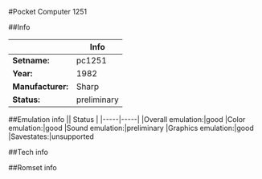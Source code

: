 #Pocket Computer 1251

##Info

||Info|
|-----|-----|
|**Setname:**|pc1251
|**Year:**|1982
|**Manufacturer:**|Sharp
|**Status:**|preliminary

##Emulation info
|| Status |
|-----|-----|
|Overall emulation:|good
|Color emulation:|good
|Sound emulation:|preliminary
|Graphics emulation:|good
|Savestates:|unsupported

##Tech info

##Romset info

<!--- START OF EDITED COMMENT DO NOT TOUCH TEXT ABOVE-->

